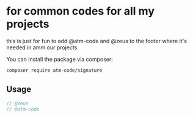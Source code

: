 # for common codes for all my projects

this is just for fun to add @atm-code and @zeus to the footer where it's needed in amm our projects


You can install the package via composer:

```bash
composer require atm-code/signature
```

## Usage

```php
// @zeus
// @atm-code
```
